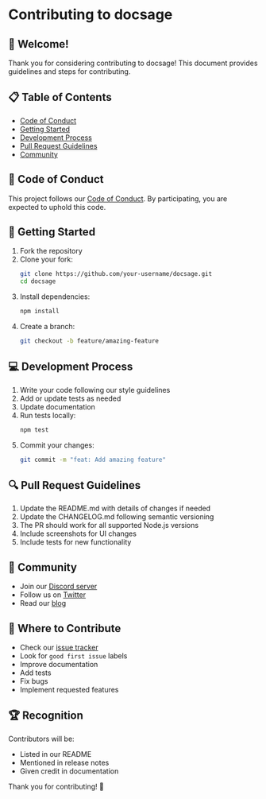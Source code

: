 # Contributing to docsage

## 🌟 Welcome!

Thank you for considering contributing to docsage! This document provides guidelines and steps for contributing.

## 📋 Table of Contents

- [Code of Conduct](#code-of-conduct)
- [Getting Started](#getting-started)
- [Development Process](#development-process)
- [Pull Request Guidelines](#pull-request-guidelines)
- [Community](#community)

## 📜 Code of Conduct

This project follows our [Code of Conduct](./CODE_OF_CONDUCT.md). By participating, you are expected to uphold this code.

## 🚀 Getting Started

1. Fork the repository
2. Clone your fork:
   ```bash
   git clone https://github.com/your-username/docsage.git
   cd docsage
   ```
3. Install dependencies:
   ```bash
   npm install
   ```
4. Create a branch:
   ```bash
   git checkout -b feature/amazing-feature
   ```

## 💻 Development Process

1. Write your code following our style guidelines
2. Add or update tests as needed
3. Update documentation
4. Run tests locally:
   ```bash
   npm test
   ```
5. Commit your changes:
   ```bash
   git commit -m "feat: Add amazing feature"
   ```

## 🔍 Pull Request Guidelines

1. Update the README.md with details of changes if needed
2. Update the CHANGELOG.md following semantic versioning
3. The PR should work for all supported Node.js versions
4. Include screenshots for UI changes
5. Include tests for new functionality

## 👥 Community

- Join our [Discord server](https://discord.gg/your-server)
- Follow us on [Twitter](https://twitter.com/your-handle)
- Read our [blog](https://your-blog.com)

## 🎯 Where to Contribute

- Check our [issue tracker](https://github.com/owner/docsage/issues)
- Look for `good first issue` labels
- Improve documentation
- Add tests
- Fix bugs
- Implement requested features

## 🏆 Recognition

Contributors will be:
- Listed in our README
- Mentioned in release notes
- Given credit in documentation

Thank you for contributing! 🙏
